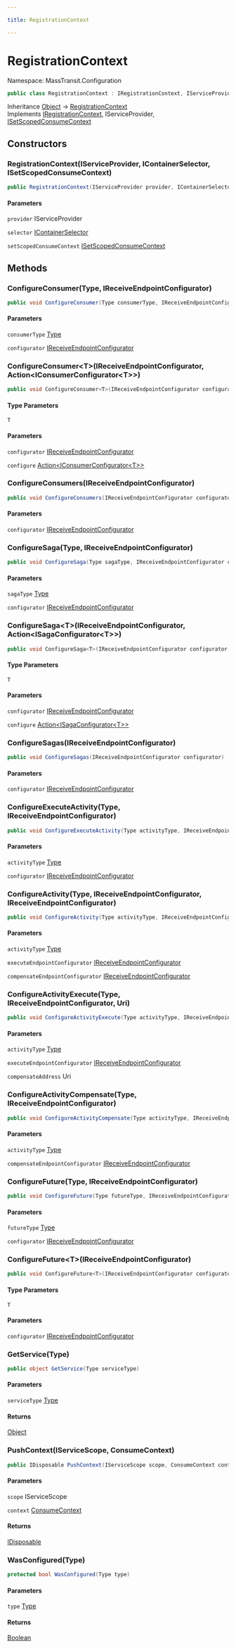 ```yaml
---

title: RegistrationContext

---
```


# RegistrationContext

Namespace: MassTransit.Configuration

```csharp
public class RegistrationContext : IRegistrationContext, IServiceProvider, ISetScopedConsumeContext
```

Inheritance [Object](https://learn.microsoft.com/en-us/dotnet/api/system.object) → [RegistrationContext](../masstransit-configuration/registrationcontext)<br/>
Implements [IRegistrationContext](../../masstransit-abstractions/masstransit/iregistrationcontext), IServiceProvider, [ISetScopedConsumeContext](../masstransit/isetscopedconsumecontext)

## Constructors

### **RegistrationContext(IServiceProvider, IContainerSelector, ISetScopedConsumeContext)**

```csharp
public RegistrationContext(IServiceProvider provider, IContainerSelector selector, ISetScopedConsumeContext setScopedConsumeContext)
```

#### Parameters

`provider` IServiceProvider<br/>

`selector` [IContainerSelector](../masstransit-configuration/icontainerselector)<br/>

`setScopedConsumeContext` [ISetScopedConsumeContext](../masstransit/isetscopedconsumecontext)<br/>

## Methods

### **ConfigureConsumer(Type, IReceiveEndpointConfigurator)**

```csharp
public void ConfigureConsumer(Type consumerType, IReceiveEndpointConfigurator configurator)
```

#### Parameters

`consumerType` [Type](https://learn.microsoft.com/en-us/dotnet/api/system.type)<br/>

`configurator` [IReceiveEndpointConfigurator](../../masstransit-abstractions/masstransit/ireceiveendpointconfigurator)<br/>

### **ConfigureConsumer\<T\>(IReceiveEndpointConfigurator, Action\<IConsumerConfigurator\<T\>\>)**

```csharp
public void ConfigureConsumer<T>(IReceiveEndpointConfigurator configurator, Action<IConsumerConfigurator<T>> configure)
```

#### Type Parameters

`T`<br/>

#### Parameters

`configurator` [IReceiveEndpointConfigurator](../../masstransit-abstractions/masstransit/ireceiveendpointconfigurator)<br/>

`configure` [Action\<IConsumerConfigurator\<T\>\>](https://learn.microsoft.com/en-us/dotnet/api/system.action-1)<br/>

### **ConfigureConsumers(IReceiveEndpointConfigurator)**

```csharp
public void ConfigureConsumers(IReceiveEndpointConfigurator configurator)
```

#### Parameters

`configurator` [IReceiveEndpointConfigurator](../../masstransit-abstractions/masstransit/ireceiveendpointconfigurator)<br/>

### **ConfigureSaga(Type, IReceiveEndpointConfigurator)**

```csharp
public void ConfigureSaga(Type sagaType, IReceiveEndpointConfigurator configurator)
```

#### Parameters

`sagaType` [Type](https://learn.microsoft.com/en-us/dotnet/api/system.type)<br/>

`configurator` [IReceiveEndpointConfigurator](../../masstransit-abstractions/masstransit/ireceiveendpointconfigurator)<br/>

### **ConfigureSaga\<T\>(IReceiveEndpointConfigurator, Action\<ISagaConfigurator\<T\>\>)**

```csharp
public void ConfigureSaga<T>(IReceiveEndpointConfigurator configurator, Action<ISagaConfigurator<T>> configure)
```

#### Type Parameters

`T`<br/>

#### Parameters

`configurator` [IReceiveEndpointConfigurator](../../masstransit-abstractions/masstransit/ireceiveendpointconfigurator)<br/>

`configure` [Action\<ISagaConfigurator\<T\>\>](https://learn.microsoft.com/en-us/dotnet/api/system.action-1)<br/>

### **ConfigureSagas(IReceiveEndpointConfigurator)**

```csharp
public void ConfigureSagas(IReceiveEndpointConfigurator configurator)
```

#### Parameters

`configurator` [IReceiveEndpointConfigurator](../../masstransit-abstractions/masstransit/ireceiveendpointconfigurator)<br/>

### **ConfigureExecuteActivity(Type, IReceiveEndpointConfigurator)**

```csharp
public void ConfigureExecuteActivity(Type activityType, IReceiveEndpointConfigurator configurator)
```

#### Parameters

`activityType` [Type](https://learn.microsoft.com/en-us/dotnet/api/system.type)<br/>

`configurator` [IReceiveEndpointConfigurator](../../masstransit-abstractions/masstransit/ireceiveendpointconfigurator)<br/>

### **ConfigureActivity(Type, IReceiveEndpointConfigurator, IReceiveEndpointConfigurator)**

```csharp
public void ConfigureActivity(Type activityType, IReceiveEndpointConfigurator executeEndpointConfigurator, IReceiveEndpointConfigurator compensateEndpointConfigurator)
```

#### Parameters

`activityType` [Type](https://learn.microsoft.com/en-us/dotnet/api/system.type)<br/>

`executeEndpointConfigurator` [IReceiveEndpointConfigurator](../../masstransit-abstractions/masstransit/ireceiveendpointconfigurator)<br/>

`compensateEndpointConfigurator` [IReceiveEndpointConfigurator](../../masstransit-abstractions/masstransit/ireceiveendpointconfigurator)<br/>

### **ConfigureActivityExecute(Type, IReceiveEndpointConfigurator, Uri)**

```csharp
public void ConfigureActivityExecute(Type activityType, IReceiveEndpointConfigurator executeEndpointConfigurator, Uri compensateAddress)
```

#### Parameters

`activityType` [Type](https://learn.microsoft.com/en-us/dotnet/api/system.type)<br/>

`executeEndpointConfigurator` [IReceiveEndpointConfigurator](../../masstransit-abstractions/masstransit/ireceiveendpointconfigurator)<br/>

`compensateAddress` Uri<br/>

### **ConfigureActivityCompensate(Type, IReceiveEndpointConfigurator)**

```csharp
public void ConfigureActivityCompensate(Type activityType, IReceiveEndpointConfigurator compensateEndpointConfigurator)
```

#### Parameters

`activityType` [Type](https://learn.microsoft.com/en-us/dotnet/api/system.type)<br/>

`compensateEndpointConfigurator` [IReceiveEndpointConfigurator](../../masstransit-abstractions/masstransit/ireceiveendpointconfigurator)<br/>

### **ConfigureFuture(Type, IReceiveEndpointConfigurator)**

```csharp
public void ConfigureFuture(Type futureType, IReceiveEndpointConfigurator configurator)
```

#### Parameters

`futureType` [Type](https://learn.microsoft.com/en-us/dotnet/api/system.type)<br/>

`configurator` [IReceiveEndpointConfigurator](../../masstransit-abstractions/masstransit/ireceiveendpointconfigurator)<br/>

### **ConfigureFuture\<T\>(IReceiveEndpointConfigurator)**

```csharp
public void ConfigureFuture<T>(IReceiveEndpointConfigurator configurator)
```

#### Type Parameters

`T`<br/>

#### Parameters

`configurator` [IReceiveEndpointConfigurator](../../masstransit-abstractions/masstransit/ireceiveendpointconfigurator)<br/>

### **GetService(Type)**

```csharp
public object GetService(Type serviceType)
```

#### Parameters

`serviceType` [Type](https://learn.microsoft.com/en-us/dotnet/api/system.type)<br/>

#### Returns

[Object](https://learn.microsoft.com/en-us/dotnet/api/system.object)<br/>

### **PushContext(IServiceScope, ConsumeContext)**

```csharp
public IDisposable PushContext(IServiceScope scope, ConsumeContext context)
```

#### Parameters

`scope` IServiceScope<br/>

`context` [ConsumeContext](../../masstransit-abstractions/masstransit/consumecontext)<br/>

#### Returns

[IDisposable](https://learn.microsoft.com/en-us/dotnet/api/system.idisposable)<br/>

### **WasConfigured(Type)**

```csharp
protected bool WasConfigured(Type type)
```

#### Parameters

`type` [Type](https://learn.microsoft.com/en-us/dotnet/api/system.type)<br/>

#### Returns

[Boolean](https://learn.microsoft.com/en-us/dotnet/api/system.boolean)<br/>
